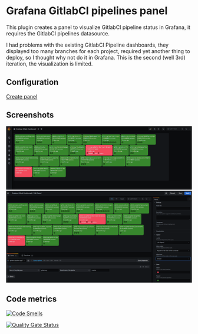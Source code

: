 # Grafana GitlabCI pipelines panel

This plugin creates a panel to visualize GitlabCI pipeline status in Grafana, it requires the GitlabCI pipelines datasource.

I had problems with the existing GitlabCI Pipeline dashboards, they displayed too many branches for each project, required yet another thing to deploy, so I thought why not do it in Grafana. This is the second (well 3rd) iteration, the visualization is limited. 


## Configuration

[Create panel](https://raw.githubusercontent.com/kalidasya/grafana-gitlab-pipeline-panel//docs/grafana-gitlab-create-panel.webm)

## Screenshots

![Dashboard](https://raw.githubusercontent.com/kalidasya/grafana-gitlab-pipeline-panel//master/docs/dashboard-view.png)
![Panel settings](https://raw.githubusercontent.com/kalidasya/grafana-gitlab-pipeline-panel//master/docs/settings-page.png)


## Code metrics

[![Code Smells](https://sonarcloud.io/api/project_badges/measure?project=kalidasya_grafana-gitlab-pipeline-panel&metric=code_smells)](https://sonarcloud.io/dashboard?id=kalidasya_grafana-gitlab-pipeline-panel)

[![Quality Gate Status](https://sonarcloud.io/api/project_badges/measure?project=kalidasya_grafana-gitlab-pipeline-panel&metric=alert_status)](https://sonarcloud.io/dashboard?id=kalidasya_grafana-gitlab-pipeline-panel)
